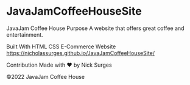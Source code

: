 # JavaJamCoffeeHouseSite

JavaJam Coffee House
Purpose
A website that offers great coffee and entertainment.

Built With
HTML
CSS
E-Commerce
Website
https://nicholassurges.github.io/JavaJamCoffeeHouseSite/

Contribution
Made with ❤️ by Nick Surges

©️2022 JavaJam Coffee House
